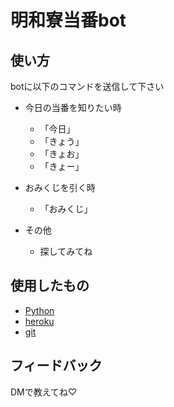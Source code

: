 # 明和寮当番bot
## 使い方
botに以下のコマンドを送信して下さい
- 今日の当番を知りたい時
  - 「今日」
  - 「きょう」
  - 「きょお」
  - 「きょー」

- おみくじを引く時
  - 「おみくじ」
  
- その他
  - 探してみてね
  
## 使用したもの
  - [Python](https://www.python.org/)
  - [heroku](https://jp.heroku.com/)
  - [git](https://git-scm.com/)

## フィードバック
  DMで教えてね♡
  
